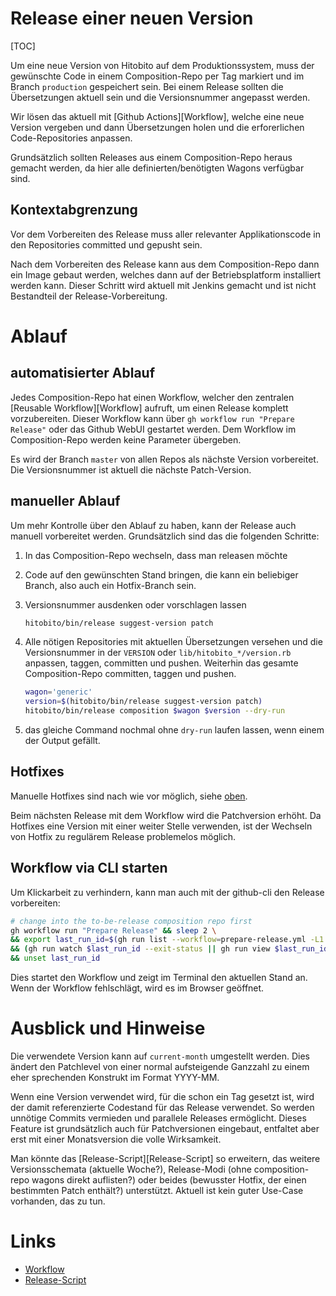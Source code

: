 # Release einer neuen Version

[TOC]

Um eine neue Version von Hitobito auf dem Produktionssystem, muss der
gewünschte Code in einem Composition-Repo per Tag markiert und im Branch
`production` gespeichert sein. Bei einem Release sollten die Übersetzungen
aktuell sein und die Versionsnummer angepasst werden.

Wir lösen das aktuell mit [Github Actions][Workflow], welche eine neue Version
vergeben und dann Übersetzungen holen und die erforerlichen Code-Repositories
anpassen.

Grundsätzlich sollten Releases aus einem Composition-Repo heraus gemacht
werden, da hier alle definierten/benötigten Wagons verfügbar sind.

## Kontextabgrenzung

Vor dem Vorbereiten des Release muss aller relevanter Applikationscode in den
Repositories committed und gepusht sein.

Nach dem Vorbereiten des Release kann aus dem Composition-Repo dann ein Image
gebaut werden, welches dann auf der Betriebsplatform installiert werden kann.
Dieser Schritt wird aktuell mit Jenkins gemacht und ist nicht Bestandteil der
Release-Vorbereitung.

# Ablauf

## automatisierter Ablauf

Jedes Composition-Repo hat einen Workflow, welcher den zentralen [Reusable
Workflow][Workflow] aufruft, um einen Release komplett vorzubereiten. Dieser
Workflow kann über `gh workflow run "Prepare Release"` oder das Github WebUI
gestartet werden. Dem Workflow im Composition-Repo werden keine Parameter
übergeben.

Es wird der Branch `master` von allen Repos als nächste Version vorbereitet.
Die Versionsnummer ist aktuell die nächste Patch-Version.

## manueller Ablauf

Um mehr Kontrolle über den Ablauf zu haben, kann der Release auch manuell
vorbereitet werden. Grundsätzlich sind das die folgenden Schritte:

1. In das Composition-Repo wechseln, dass man releasen möchte
2. Code auf den gewünschten Stand bringen, die kann ein beliebiger Branch, also
	 auch ein Hotfix-Branch sein.
3. Versionsnummer ausdenken oder vorschlagen lassen

	```bash
	hitobito/bin/release suggest-version patch
	```

4. Alle nötigen Repositories mit aktuellen Übersetzungen versehen und die
	 Versionsnummer in der `VERSION` oder `lib/hitobito_*/version.rb` anpassen,
	 taggen, committen und pushen. Weiterhin das gesamte Composition-Repo
	 committen, taggen und pushen.

	```bash
	wagon='generic'
	version=$(hitobito/bin/release suggest-version patch)
	hitobito/bin/release composition $wagon $version --dry-run
	```

5. das gleiche Command nochmal ohne `dry-run` laufen lassen, wenn einem der
	 Output gefällt.

## Hotfixes

Manuelle Hotfixes sind nach wie vor möglich, siehe [oben](#manueller-ablauf).

Beim nächsten Release mit dem Workflow wird die Patchversion erhöht. Da
Hotfixes eine Version mit einer weiter Stelle verwenden, ist der Wechseln von
Hotfix zu regulärem Release problemelos möglich.

## Workflow via CLI starten

Um Klickarbeit zu verhindern, kann man auch mit der github-cli den Release vorbereiten:

```bash
# change into the to-be-release composition repo first
gh workflow run "Prepare Release" && sleep 2 \
&& export last_run_id=$(gh run list --workflow=prepare-release.yml -L1 --json databaseId -q '.[].databaseId') \
&& (gh run watch $last_run_id --exit-status || gh run view $last_run_id --web) \
&& unset last_run_id
```

Dies startet den Workflow und zeigt im Terminal den aktuellen Stand an. Wenn
der Workflow fehlschlägt, wird es im Browser geöffnet.

# Ausblick und Hinweise

Die verwendete Version kann auf `current-month` umgestellt werden. Dies ändert
den Patchlevel von einer normal aufsteigende Ganzzahl zu einem eher sprechenden
Konstrukt im Format YYYY-MM.

Wenn eine Version verwendet wird, für die schon ein Tag gesetzt ist, wird der
damit referenzierte Codestand für das Release verwendet. So werden unnötige
Commits vermieden und parallele Releases ermöglicht. Dieses Feature ist
grundsätzlich auch für Patchversionen eingebaut, entfaltet aber erst mit einer
Monatsversion die volle Wirksamkeit.

Man könnte das [Release-Script][Release-Script] so erweitern, das weitere
Versionsschemata (aktuelle Woche?), Release-Modi (ohne composition-repo wagons
direkt auflisten?) oder beides (bewusster Hotfix, der einen bestimmten Patch
enthält?) unterstützt. Aktuell ist kein guter Use-Case vorhanden, das zu tun.

# Links

- [Workflow](../../.github/workflows/prepare-version.yml)
- [Release-Script](../../bin/release)
